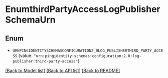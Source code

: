# EnumthirdPartyAccessLogPublisherSchemaUrn

## Enum


* `URNPINGIDENTITYSCHEMASCONFIGURATION2_0LOG_PUBLISHERTHIRD_PARTY_ACCESS` (value: `"urn:pingidentity:schemas:configuration:2.0:log-publisher:third-party-access"`)


[[Back to Model list]](../README.md#documentation-for-models) [[Back to API list]](../README.md#documentation-for-api-endpoints) [[Back to README]](../README.md)


